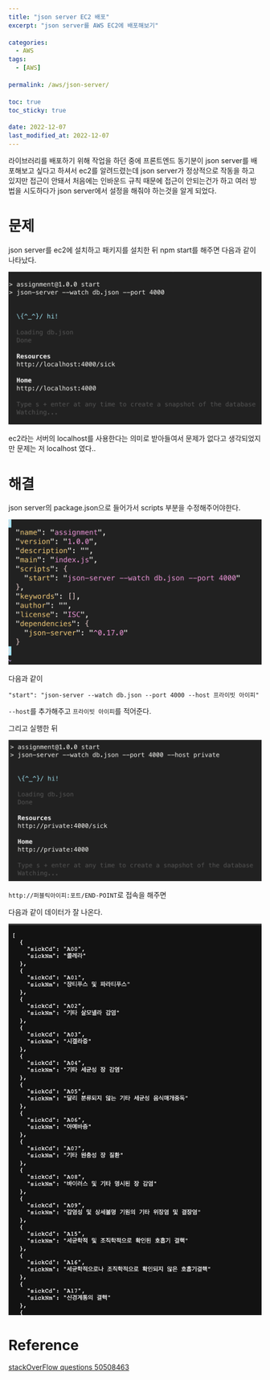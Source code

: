 ```yaml
---
title: "json server EC2 배포"
excerpt: "json server를 AWS EC2에 배포해보기"

categories:
  - AWS
tags:
  - [AWS]

permalink: /aws/json-server/

toc: true
toc_sticky: true

date: 2022-12-07
last_modified_at: 2022-12-07
---
```


라이브러리를 배포하기 위해 작업을 하던 중에 프론트엔드 동기분이 json server를 배포해보고 싶다고 하셔서 ec2를 알려드렸는데 json server가 정상적으로 작동을 하고 있지만 접근이 안돼서 처음에는 인바운드 규칙 때문에 접근이 안되는건가 하고 여러 방법을 시도하다가 json server에서 설정을 해줘야 하는것을 알게 되었다.

# 문제

json server를 ec2에 설치하고 패키지를 설치한 뒤 npm start를 해주면 다음과 같이 나타났다.

![Alt text](../../assets/images/posts_img/AWS/2022-12-07-json2.png)

ec2라는 서버의 localhost를 사용한다는 의미로 받아들여서 문제가 없다고 생각되었지만 문제는 저 localhost 였다..

# 해결

json server의 package.json으로 들어가서 scripts 부분을 수정해주어야한다.

![Alt text](../../assets/images/posts_img/AWS/2022-12-07-json4.png)

다음과 같이
```
"start": "json-server --watch db.json --port 4000 --host 프라이빗 아이피"
```

`--host`를 추가해주고 `프라이빗 아이피`를 적어준다.

그리고 실행한 뒤

![Alt text](../../assets/images/posts_img/AWS/2022-12-07-json5.png)

`http://퍼블릭아이피:포트/END-POINT`로 접속을 해주면 

다음과 같이 데이터가 잘 나온다.

![Alt text](../../assets/images/posts_img/AWS/2022-12-07-json6.png)


# Reference

[stackOverFlow questions 50508463](https://stackoverflow.com/questions/50508463/issue-with-running-json-server-on-aws-server-returning-404)